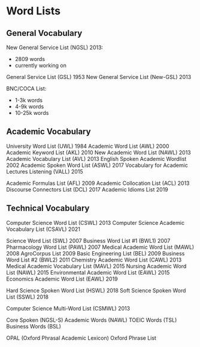 # Word Lists

## General Vocabulary

New General Service List (NGSL) 2013:

- 2809 words
- currently working on

General Service List (GSL) 1953
New General Service List (New-GSL) 2013

BNC/COCA List:

- 1-3k words
- 4-9k words
- 10-25k words

## Academic Vocabulary

University Word List (UWL) 1984
Academic Word List (AWL) 2000
Academic Keyword List (AKL) 2010
New Academic Word List (NAWL) 2013
Academic Vocabulary List (AVL) 2013
English Spoken Academic Wordlist 2002
Academic Spoken Word List (ASWL) 2017
Vocabulary for Academic Lectures Listening (VALL) 2015

Academic Formulas List (AFL) 2009
Academic Collocation List (ACL) 2013
Discourse Connectors List (DCL) 2017
Academic Idioms List 2019

## Technical Vocabulary

Computer Science Word List (CSWL) 2013
Computer Science Academic Vocabulary List (CSAVL) 2021

Science Word List (SWL) 2007
Business Word List #1 (BWL1) 2007
Pharmacology Word List (PAWL) 2007
Medical Academic Word List (MAWL) 2008
AgroCorpus List 2009
Basic Engineering List (BEL) 2009
Business Word List #2 (BWL2) 2011
Chemistry Academic Word List (CAWL) 2013
Medical Academic Vocabulary List (MAVL) 2015
Nursing Academic Word List (NAWL) 2015
Environmental Academic Word List (EAWL) 2015
Economics Academic Word List (EAWL) 2019

Hard Science Spoken Word List (HSWL) 2018
Soft Science Spoken Word List (SSWL) 2018

Computer Science Multi-Word List (CSMWL) 2013



Core Spoken (NGSL-S)
Academic Words (NAWL)
TOEIC Words (TSL)
Business Words (BSL)

OPAL (Oxford Phrasal Academic Lexicon)
Oxford Phrase List
